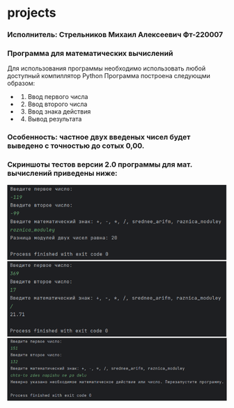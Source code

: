 # projects
### Исполнитель: Стрельников Михаил Алексеевич Фт-220007
### Программа для математических вычислений
Для использования программы необходимо использовать любой доступный компиллятор Python
Программа построена следующми образом: 
+ 1) Ввод первого числа
+ 2) Ввод второго числа
+ 3) Ввод знака действия
+ 4) Вывод результата
### Особенность: частное двух введеных чисел будет выведено с точностью до сотых 0,00.
### Скриншоты тестов версии 2.0 программы для мат. вычислений приведены ниже:
![Alt-текст](https://github.com/m3kskssssssss/projects/blob/main/test_mathprogramm_1.png)
![Alt-текст](https://github.com/m3kskssssssss/projects/blob/main/test_mathprogramm_2.png)
![Alt-текст](https://github.com/m3kskssssssss/projects/blob/main/test_mathprogramm_3.png)


